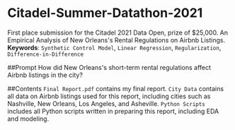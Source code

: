 # Citadel-Summer-Datathon-2021
First place submission for the Citadel 2021 Data Open, prize of $25,000. An Empirical Analysis of New Orleans's Rental Regulations on Airbnb Listings. **Keywords**: `Synthetic Control Model`, `Linear Regression`, `Regularization`, `Difference-in-Difference`

##Prompt
How did New Orleans's short-term rental regulations affect Airbnb listings in the city?

##Contents
`Final Report.pdf` contains my final report.
`City Data` contains all data on Airbnb listings used for this report, including cities such as Nashville, New Orleans, Los Angeles, and Asheville.
`Python Scripts` includes all Python scripts written in preparing this report, including EDA and modeling.
